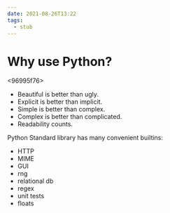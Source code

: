 ```yaml
---
date: 2021-08-26T13:22
tags: 
  - stub
---
```


# Why use Python?

<96995f76>
- Beautiful is better than ugly.
- Explicit is better than implicit.
- Simple is better than complex.
- Complex is better than complicated.
- Readability counts.

Python Standard library has many convenient builtins:
- HTTP
- MIME
- GUI
- rng
- relational db
- regex
- unit tests
- floats
